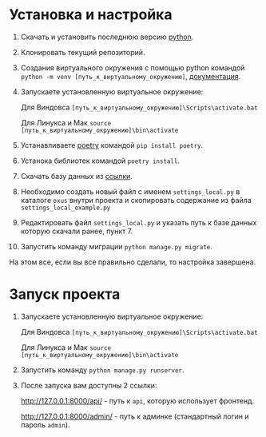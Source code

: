 # Установка и настройка

1. Скачать и установить последнюю версию [python](https://www.python.org/downloads/).
2. Клонировать текущий репозиторий.
3. Создания виртуального окружения с помощью python командой `python -m venv [путь_к_виртуальному_окружению]`, [документация](https://docs.python.org/3/library/venv.html).
4. Запускаете установленную виртуальное окружение:

   Для Виндовса `[путь_к_виртуальному_окружению]\Scripts\activate.bat`

   Для Линукса и Мак `source [путь_к_виртуальному_окружению]\bin\activate`
5. Устанавливаете [poetry](https://python-poetry.org/) командой `pip install poetry`.
6. Устанока библиотек командой `poetry install`.
7. Скачать базу данных из [ссылки](https://vb.tj/save/18743-651122c9d491a-5d9324796113c92222.html).
8. Необходимо создать новый файл с именем `settings_local.py` в каталоге `oxus` внутри проекта и скопировать содержание из файла `settings_local_example.py`
9. Редактировать файл `settings_local.py` и указать путь к базе данных которую скачали ранее, пункт 7.
10. Запустить команду миграции `python manage.py migrate`.

На этом все, если вы все правильно сделали, то настройка завершена.

# Запуск проекта

1. Запускаете установленную виртуальное окружение:

   Для Виндовса `[путь_к_виртуальному_окружению]\Scripts\activate.bat`

   Для Линукса и Мак `source [путь_к_виртуальному_окружению]\bin\activate`
2. Запустить команду `python manage.py runserver`.
3. После запуска вам доступны 2 ссылки:

   http://127.0.0.1:8000/api/ - путь к `api`, которую использует фронтенд.

   http://127.0.0.1:8000/admin/ - путь к админке (стандартный логин и пароль `admin`).
